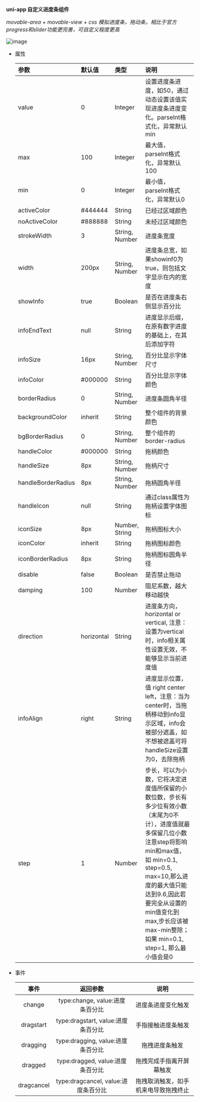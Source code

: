 **uni-app 自定义进度条组件**

*movable-area + movable-view + css 模拟进度条，拖动条，相比于官方progress和slider功能更完善，可自定义程度更高*

![image](https://github.com/18212297551/cu-progress-demo/blob/master/demo.gif)
+ 属性

    |参数|默认值|类型|说明|
    |:---|:---|:---|:---|
    |value|0|Integer|设置进度条进度，如50，通过动态设置该值实现进度条进度变化。parseInt格式化，异常默认min|
    |max|100|Integer|最大值，parseInt格式化，异常默认100|
    |min|0|Integer|最小值，parseInt格式化，异常默认0|
    |activeColor|#444444|String|已经过区域颜色|
    |noActiveColor|#888888|String|未经过区域颜色|
    |strokeWidth|3|String, Number|进度条宽度|
    |width|200px|String, Number|进度条总宽，如果showinf0为true，则包括文字显示在内的宽度|
    |showInfo|true|Boolean|是否在进度条右侧显示百分比|
    |infoEndText|null|String|进度显示后缀，在原有数字进度的基础上，在其后添加字符|
    |infoSize|16px|String, Number|百分比显示字体尺寸|
    |infoColor|#000000|String|百分比显示字体颜色|
    |borderRadius|0|String, Number|进度条圆角半径|
    |backgroundColor|inherit|String|整个组件的背景颜色|
    |bgBorderRadius|0|String, Number|整个组件的border-radius|
    |handleColor|#000000|String|拖柄颜色|
    |handleSize|8px|String, Number|拖柄尺寸|
    |handleBorderRadius|8px|String, Number|拖柄圆角半径|
    |handleIcon|null|String|通过class属性为拖柄设置字体图标|
    |iconSize|8px|Number, String|拖柄图标大小|
    |iconColor|inherit|String|拖柄图标颜色|
    |iconBorderRadius|8px|String|拖柄图标圆角半径|
    |disable|false|Boolean|是否禁止拖动|
    |damping|100|Number|阻尼系数，越大移动越快|
    |direction|horizontal|String|进度条方向，horizontal or vertical, 注意：设置为vertical时，info相关属性设置无效，不能够显示当前进度值|
    |infoAlign|right|String|进度显示位置，值 right center left，注意：当为center时，当拖柄移动到info显示区域，info会被部分遮盖，如不想被遮盖可将handleSize设置为0，去除拖柄|
    |step|1|Number|步长，可以为小数，它将决定进度值所保留的小数位数，步长有多少位有效小数（末尾为0不计），进度值就最多保留几位小数注意step将影响min和max值，如 min=0.1, step=0.5, max=10,那么进度的最大值只能达到9.6,因此若要完全从设置的min值变化到max,步长应该被max-min整除；如果 min=0.1, step=1, 那么最小值会是0|

    
        
+ 事件

    |事件|返回参数|说明|
    |:---:|:---:|:---:|
    |change|type:change, value:进度条百分比|进度条进度变化触发|
    |dragstart|type:dragstart, value:进度条百分比|手指接触进度条触发|
    |dragging|type:dragging, value:进度条百分比|拖拽进度条触发|
    |dragged|type:dragged, value:进度条百分比|拖拽完成手指离开屏幕触发|
    |dragcancel|type:dragcancel, value:进度条百分比|拖拽取消触发，如手机来电导致拖拽终止|

